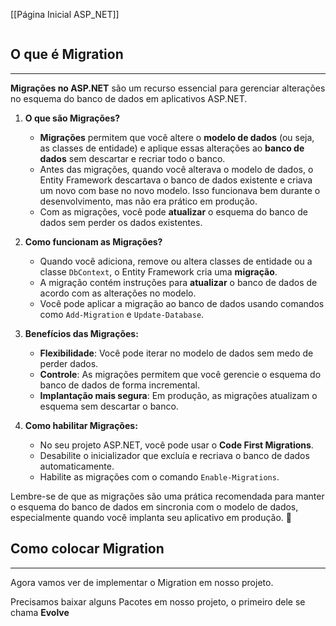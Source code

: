 [[Página Inicial ASP_NET]]

```table-of-contents
```

## O que é Migration
---
**Migrações no ASP.NET** são um recurso essencial para gerenciar alterações no esquema do banco de dados em aplicativos ASP.NET.

1. **O que são Migrações?**
    
    - **Migrações** permitem que você altere o **modelo de dados** (ou seja, as classes de entidade) e aplique essas alterações ao **banco de dados** sem descartar e recriar todo o banco.
    - Antes das migrações, quando você alterava o modelo de dados, o Entity Framework descartava o banco de dados existente e criava um novo com base no novo modelo. Isso funcionava bem durante o desenvolvimento, mas não era prático em produção.
    - Com as migrações, você pode **atualizar** o esquema do banco de dados sem perder os dados existentes.
2. **Como funcionam as Migrações?**
    
    - Quando você adiciona, remove ou altera classes de entidade ou a classe `DbContext`, o Entity Framework cria uma **migração**.
    - A migração contém instruções para **atualizar** o banco de dados de acordo com as alterações no modelo.
    - Você pode aplicar a migração ao banco de dados usando comandos como `Add-Migration` e `Update-Database`.
3. **Benefícios das Migrações:**
    
    - **Flexibilidade**: Você pode iterar no modelo de dados sem medo de perder dados.
    - **Controle**: As migrações permitem que você gerencie o esquema do banco de dados de forma incremental.
    - **Implantação mais segura**: Em produção, as migrações atualizam o esquema sem descartar o banco.
4. **Como habilitar Migrações:**
    
    - No seu projeto ASP.NET, você pode usar o **Code First Migrations**.
    - Desabilite o inicializador que excluía e recriava o banco de dados automaticamente.
    - Habilite as migrações com o comando `Enable-Migrations`.

Lembre-se de que as migrações são uma prática recomendada para manter o esquema do banco de dados em sincronia com o modelo de dados, especialmente quando você implanta seu aplicativo em produção. 🚀

## Como colocar Migration
---
Agora vamos ver de implementar o Migration em nosso projeto.

Precisamos baixar alguns Pacotes em nosso projeto, o primeiro dele se chama __Evolve__